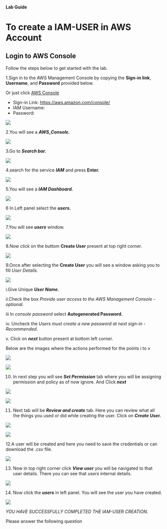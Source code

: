 #### Lab Guide 
# To create a IAM-USER in AWS Account 

## Login to AWS Console

Follow the steps below to get started with the lab.
  
1.Sign in to the AWS Management Console by copying the  **Sign-in link**, **Username**, and **Password** provided below.

Or just click [AWS Console](https://aws.amazon.com/console/ )

  - Sign-in Link: https://aws.amazon.com/console/
  - IAM Username:
  - Password:

  ![](./images/step1.png )

2.You will see a ***AWS_Console.***

![](./images/Screenshot%20(283).png)

3.Go to ***Search bar.***

![](./images/VPC02.png)

4.search for the service ***IAM*** and press **Enter.**

![](./images/IAM01.png)

5.You will see a ***IAM Dashboard.***

![](./images/IAM02.png)

6 In Left panel select the ***users.***

![](./images/IAM03.png)

7.You will see ***users*** window.

![](./images/IAM04.png)

8.Now click on the buttom **Create User** present at top right corner. 

![](./images/IAM05.png)

9.Once after selecting the **Create User** you will see a window asking you to fill *User Details.*

![](./images/IAM06.png)

i.Give Unique ***User Name.***

ii.Check the box *Provide user access to the AWS Management Console - optional.*

iii In *console password* select **Autogenerated Password.** 

iv. Uncheck the *Users must create a new password at next sign-in - Recommended.*

v. Click on ***next*** button present at bottom left corner.

Below are the images where the actions performed for the points i to v

![](./images/IAM07.png)

![](./images/IAM10.png)

10. In next step you will see ***Set Permission*** tab where you will be assigning permission and policy as of now ignore. And Click ***next***

![](./images/IAM11.png)

![](./images/IAM12.png)

11. Next tab will be ***Review and create*** tab. Here you can review what all the things you used or did while creating the user. Click on ***Create User.***

![](./images/IAM13.png)

![](./images/IAM14.png)

12.A user will be created and here you need to save the credentials or can download the *.csv* file.

![](./images/IAM15.png)

13. Now in top right corner click ***View user*** you will be navigated to that user details. There you can see that *users* internal details.

![](./images/IAM16.png)

14. Now click the ***users*** in left panel. You will see the user you have created.

![](./images/IAM17.png)

*YOU HAVE SUCCESSFULLY COMPLETED THE IAM-USER CREATION*.


Please answer the following question
<question source="https://raw.githubusercontent.com/SumitSP404/Spek_Repo/main/Trails/questions/01-question.md"/>